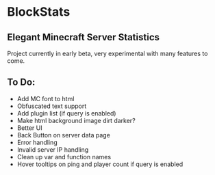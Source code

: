 # BlockStats
## Elegant Minecraft Server Statistics

Project currently in early beta, very experimental with many features to come.

## To Do:
- Add MC font to html
- Obfuscated text support
- Add plugin list (if query is enabled)
- Make html background image dirt darker?
- Better UI
- Back Button on server data page
- Error handling
- Invalid server IP handling
- Clean up var and function names
- Hover tooltips on ping and player count if query is enabled
